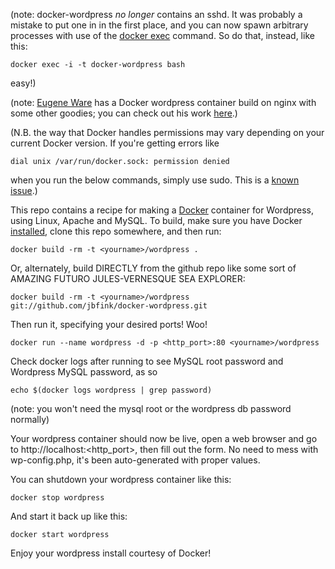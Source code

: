 (note: docker-wordpress *no longer* contains an sshd. It was probably a mistake to put one in in the first place, and you can now spawn arbitrary processes with use of the [docker exec](http://blog.docker.com/2014/10/docker-1-3-signed-images-process-injection-security-options-mac-shared-directories/) command. So do that, instead, like this:

```
docker exec -i -t docker-wordpress bash
```

easy!)

(note: [Eugene Ware](http://github.com/eugeneware) has a Docker wordpress container build on nginx with some other goodies; you can check out his work [here](http://github.com/eugeneware/docker-wordpress-nginx).)


(N.B. the way that Docker handles permissions may vary depending on your current Docker version. If you're getting errors like
```
dial unix /var/run/docker.sock: permission denied
```
when you run the below commands, simply use sudo. This is a [known issue](https://twitter.com/docker/status/366040073793323008).)


This repo contains a recipe for making a [Docker](http://docker.io) container for Wordpress, using Linux, Apache and MySQL. 
To build, make sure you have Docker [installed](http://www.docker.io/gettingstarted/), clone this repo somewhere, and then run:
```
docker build -rm -t <yourname>/wordpress .
```

Or, alternately, build DIRECTLY from the github repo like some sort of AMAZING FUTURO JULES-VERNESQUE SEA EXPLORER:
```
docker build -rm -t <yourname>/wordpress git://github.com/jbfink/docker-wordpress.git
```

Then run it, specifying your desired ports! Woo! 
```
docker run --name wordpress -d -p <http_port>:80 <yourname>/wordpress 
```


Check docker logs after running to see MySQL root password and Wordpress MySQL password, as so

```
echo $(docker logs wordpress | grep password)
```

(note: you won't need the mysql root or the wordpress db password normally)


Your wordpress container should now be live, open a web browser and go to http://localhost:<http_port>, then fill out the form. No need to mess with wp-config.php, it's been auto-generated with proper values. 


You can shutdown your wordpress container like this:
```
docker stop wordpress
```

And start it back up like this:
```
docker start wordpress
```

Enjoy your wordpress install courtesy of Docker!
